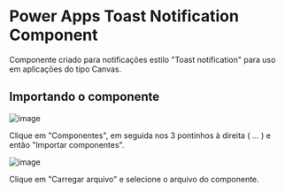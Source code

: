 # Power Apps Toast Notification Component
Componente criado para notificações estilo "Toast notification" para uso em aplicações do tipo Canvas.

## Importando o componente

![image](https://user-images.githubusercontent.com/47257185/182978197-18b6eb03-312b-46d3-a2ba-0c979ca64320.png)

Clique em "Componentes", em seguida nos 3 pontinhos à direita ( ... ) e então "Importar componentes".

![image](https://user-images.githubusercontent.com/47257185/182978432-6fa9817b-ab94-4774-92c3-9d3dd6674eb1.png)

Clique em "Carregar arquivo" e selecione o arquivo do componente.
